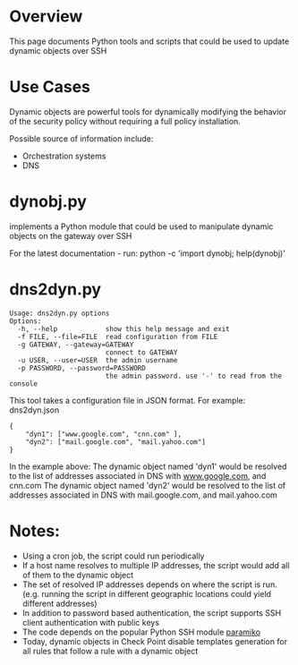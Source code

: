 # Overview
This page documents Python tools and scripts that could be used to update dynamic objects over SSH

# Use Cases
Dynamic objects are powerful tools for dynamically modifying the behavior of the security policy without requiring a full policy installation.

Possible source of information include:

+ Orchestration systems
+ DNS

# dynobj.py
implements a Python module that could be used to manipulate dynamic objects on the gateway over SSH

For the latest documentation - run:
	python -c 'import dynobj; help(dynobj)'

# dns2dyn.py
	Usage: dns2dyn.py options
	Options:
	  -h, --help            show this help message and exit
	  -f FILE, --file=FILE  read configuration from FILE
	  -g GATEWAY, --gateway=GATEWAY
	                        connect to GATEWAY
	  -u USER, --user=USER  the admin username
	  -p PASSWORD, --password=PASSWORD
	                        the admin password. use '-' to read from the console

This tool takes a configuration file in JSON format. 
For example: dns2dyn.json

	{
		"dyn1": ["www.google.com", "cnn.com" ],
		"dyn2": ["mail.google.com", "mail.yahoo.com"]
	}

In the example above:
The dynamic object named 'dyn1' would be resolved to the list of addresses associated in DNS with www.google.com, and cnn.com
The dynamic object named 'dyn2' would be resolved to the list of addresses associated in DNS with mail.google.com, and mail.yahoo.com

# Notes:
+ Using a cron job, the script could run periodically
+ If a host name resolves to multiple IP addresses, the script would add all of them to the dynamic object
+ The set of resolved IP addresses depends on where the script is run. (e.g. running the script in different geographic locations could yield different addresses)
+ In addition to password based authentication, the script supports SSH client authentication with public keys
+ The code depends on the popular Python SSH module [paramiko](https://github.com/paramiko/paramiko)
+ Today, dynamic objects in Check Point disable templates generation for all rules that follow a rule with a dynamic object


